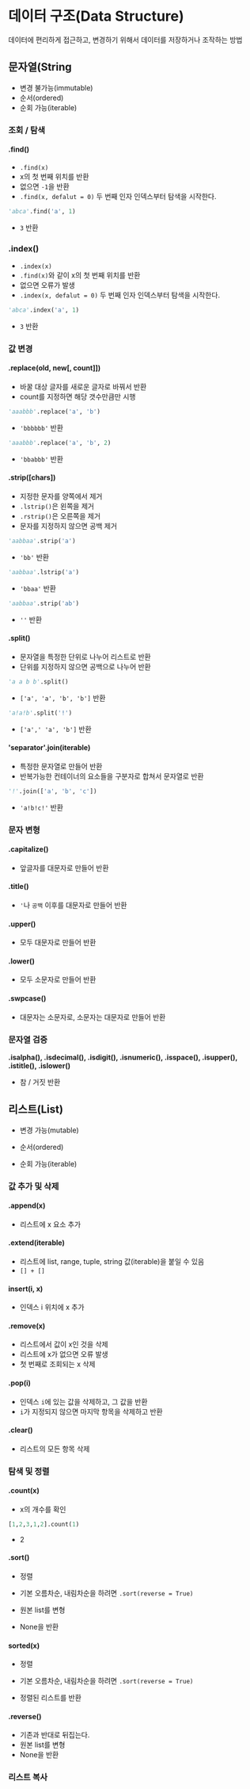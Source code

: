 # 데이터 구조(Data Structure)

데이터에 편리하게 접근하고, 변경하기 위해서 데이터를 저장하거나 조작하는 방법



## 문자열(String

* 변경 불가능(immutable)
* 순서(ordered)
* 순회 가능(iterable)

### 조회 / 탐색

#### .find()

* `.find(x)`
* x의 첫 번째 위치를 반환
* 없으면 `-1`을 반환
* `.find(x, defalut = 0)` 두 번째 인자 인덱스부터 탐색을 시작한다.

```python
'abca'.find('a', 1)
```

* `3` 반환



### .index()

* `.index(x)`
* `.find(x)`와 같이 x의 첫 번째 위치를 반환
* 없으면 오류가 발생
* `.index(x, defalut = 0)` 두 번째 인자 인덱스부터 탐색을 시작한다.

```python
'abca'.index('a', 1)
```

* `3` 반환



### 값 변경

#### .replace(old, new[, count]])

* 바꿀 대상 글자를 새로운 글자로 바꿔서 반환
* count를 지정하면 해당 갯수만큼만 시행

```python
'aaabbb'.replace('a', 'b')
```

* `'bbbbbb'` 반환

```python
'aaabbb'.replace('a', 'b', 2)
```

* `'bbabbb'` 반환



#### .strip([chars])

* 지정한 문자를 양쪽에서 제거
* `.lstrip()`은 왼쪽을 제거
* `.rstrip()`은 오른쪽을 제거
* 문자를 지정하지 않으면 공백 제거

```python
'aabbaa'.strip('a')
```

* `'bb'` 반환

```python
'aabbaa'.lstrip('a')
```

* `'bbaa'` 반환

```python
'aabbaa'.strip('ab')
```

* `''` 반환



#### .split()

* 문자열을 특정한 단위로 나누어 리스트로 반환
* 단위를 지정하지 않으면 공백으로 나누어 반환

```python
'a a b b'.split()
```

* `['a', 'a', 'b', 'b']` 반환

```python
'a!a!b'.split('!')
```

* `['a',' 'a', 'b']` 반환



#### 'separator'.join(iterable)

* 특정한 문자열로 만들어 반환
* 반복가능한 컨테이너의 요소들을 구분자로 합쳐서 문자열로 반환

```python
'!'.join(['a', 'b', 'c'])
```

* `'a!b!c!'`  반환



### 문자 변형

#### .capitalize()

* 앞글자를 대문자로 만들어 반환

#### .title()

* `'`나 `공백` 이후를 대문자로 만들어 반환

#### .upper()

* 모두 대문자로 만들어 반환

#### .lower()

* 모두 소문자로 만들어 반환

#### .swpcase()

* 대문자는 소문자로, 소문자는 대문자로 만들어 반환



### 문자열 검증

**.isalpha(), .isdecimal(), .isdigit(), .isnumeric(), .isspace(), .isupper(), .istitle(), .islower()**

* 참 / 거짓 반환



## 리스트(List)

* 변경 가능(mutable)

* 순서(ordered)
* 순회 가능(iterable)

### 값 추가 및 삭제

#### .append(x)

* 리스트에 x 요소 추가

#### .extend(iterable)

* 리스트에 list, range, tuple, string 값(iterable)을 붙일 수 있음
* `[] + []`

#### insert(i, x)

* 인덱스 i 위치에 x 추가

#### .remove(x)

* 리스트에서 값이 x인 것을 삭제
* 리스트에 x가 없으면 오류 발생
* 첫 번째로 조회되는 x 삭제

#### .pop(i)

* 인덱스 `i`에 있는 값을 삭제하고,  그 값을 반환
* `i`가 지정되지 않으면 마지막 항목을 삭제하고 반환

#### .clear()

* 리스트의 모든 항목 삭제



### 탐색 및 정렬

#### .count(x)

* x의 개수를 확인

```python
[1,2,3,1,2].count(1)
```

* 2

#### .sort()

* 정렬
* 기본 오름차순, 내림차순을 하려면 `.sort(reverse = True)`

* 원본 list를 변형
* None을 반환

#### sorted(x)

* 정렬
* 기본 오름차순, 내림차순을 하려면 `.sort(reverse = True)`

* 정렬된 리스트를 반환

#### .reverse()

* 기존과 반대로 뒤집는다.
* 원본 list를 변형
* None을 반환



### 리스트 복사

